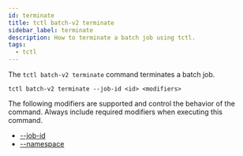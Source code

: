 ```yaml
---
id: terminate
title: tctl batch-v2 terminate
sidebar_label: terminate
description: How to terminate a batch job using tctl.
tags:
  - tctl
---
```


The `tctl batch-v2 terminate` command terminates a batch job.

`tctl batch-v2 terminate --job-id <id> <modifiers>`

The following modifiers are supported and control the behavior of the command.
Always include required modifiers when executing this command.

- [--job-id](/tctl-next/modifiers#--job-id)
- [--namespace](/tctl-next/modifiers#--namespace)
